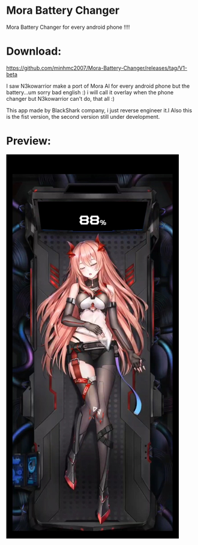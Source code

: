 # Mora Battery Changer
Mora Battery Changer for every android phone !!!!

# Download: 
https://github.com/minhmc2007/Mora-Battery-Changer/releases/tag/V1-beta

I saw N3kowarrior make a port of Mora AI for every android phone but the battery...um sorry bad english :) i will call it overlay when the phone changer but N3kowarrior can't do, that all :)

This app made by BlackShark company, i just reverse engineer it.l
Also this is the fist version, the second version still under development.

# Preview:
![Preview](preview.jpg)
